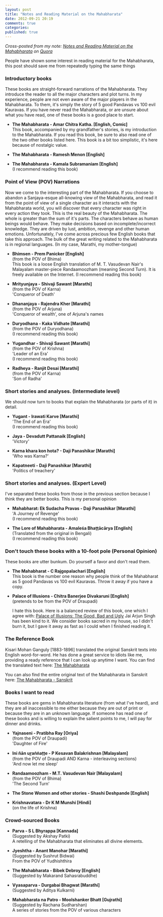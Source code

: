 ```yaml
---
layout: post
title: "Notes and Reading Material on the Mahabharata"
date: 2012-09-21 20:19
comments: true
categories:
published: true
---
```


_Cross-posted from my note: [Notes and Reading Material on the Mahabharata](http://www.quora.com/Vedang-Manerikar/The-Mahabharata/Notes-and-Reading-material-on-the-Mahabharata) on [Quora](http://quora.com)_


People have shown some interest in reading material for the Mahabharata, this post should save me from repeatedly typing the same things

### Introductory books

These books are straight-forward narrations of the Mahabharata. They introduce the reader to all the major characters and plot turns. In my experience, people are not even aware of the major players in the Mahabharata. To them, it's simply the story of 5 good Pandavas vs 100 evil Kauravas. If you have never read the Mahabharata, or are unsure about what you have read, one of these books is a good place to start.

*  **The Mahabharata - Amar Chitra Katha. [English, Comic]**  
   This book, accompanied by my grandfather's stories, is my
   introduction to the Mahabharata. If you read this book, be sure to
   also read one of the two other books listed here. This book is a
   bit too simplistic, it's here because of nostalgic value.

*  **The Mahabharata - Ramesh Menon [English]**  

*  **The Mahabharata - Kamala Subramaniam [English]**  
   (I recommend reading this book)

<!--more-->
### Point of View (POV) Narrations

Now we come to the interesting part of the Mahabharata. If you choose to abandon a Sanjaya-esque all-knowing view of the Mahabharata, and read it from the point of view of a single character as it interacts with the Mahabharata world, you will discover that every character was right in every action they took. This is the real beauty of the Mahabharata. The whole is greater than the sum of it's parts. The characters behave as human beings would behave. They make decisions based on incomplete/incorrect knowledge. They are driven by lust, ambition, revenge and other human emotions. Unfortunately, I've come across precious few English books that take this approach. The bulk of the great writing related to the Mahabharata is in regional languages. (In my case, Marathi, my mother-tongue)

*  **Bhimsen - Prem Panicker [English]**  
   (from the POV of Bhima)  
   This book is a loose English translation of M. T. Vasudevan Nair's
   Malayalam master-piece Randaamoozham (meaning Second Turn). It is
   freely available on the Internet.
   (I recommend reading this book)

*  **Mrityunjaya - Shivaji Sawant [Marathi]**  
   (from the POV of Karna)  
   'Conqueror of Death'  

*  **Dhananjaya - Rajendra Kher [Marathi]**  
   (from the POV of Arjuna)  
   'Conqueror of wealth', one of Arjuna's names  

*  **Duryodhana - Kaka Vidhate [Marathi]**  
   (from the POV of Duryodhana)  
   (I recommend reading this book)

*  **Yugandhar - Shivaji Sawant [Marathi]**  
   (from the POV of Krishna)  
   'Leader of an Era'  
   (I recommend reading this book)

*  **Radheya - Ranjit Desai [Marathi]**  
   (from the POV of Karna)  
   'Son of Radha'  


### Short stories and analyses. (Intermediate level)

We should now turn to books that explain the Mahabharata (or parts of it) in detail.

*  **Yugant - Irawati Karve [Marathi]**  
   'The End of an Era'  
   (I recommend reading this book)

*  **Jaya - Devadutt Pattanaik [English]**  
   'Victory'  

*  **Karna khara kon hota? - Daji Panashikar [Marathi]**  
   'Who was Karna?'  

*  **Kapatneeti - Daji Panashikar [Marathi]**  
   'Politics of treachery'  


### Short stories and analyses. (Expert Level)

I've separated these books from those in the previous section because I think they are better books. This is my personal opinion

*  **Mahabharat: Ek Sudacha Pravas - Daji Panashikar [Marathi]**  
   'A Journey of Revenge'  
   (I recommend reading this book)

*  **The Lore of Mahabharata - Amaleśa Bhaṭṭācārya [English]**  
   (Translated from the original in Bengali)  
   (I recommend reading this book)

### Don't touch these books with a 10-foot pole (Personal Opinion)

These books are utter bunkum. Do yourself a favor and don't read them.

*  **The Mahabharat - C Rajgopalachari [English]**  
   This book is the number one reason why people think of the
   Mahabharat as 5 good Pandavas vs 100 evil Kauravas. Throw it away
   if you have a copy.

*  **Palace of Illusions - Chitra Banerjee Divakaruni [English]**  
   (pretends to be from the POV of Draupadi)  

   I hate this book. Here is a balanced review of this book, one which
   I agree with: [Palace of Illusions: The Good, Bad and Ugly](http://jaiarjun.blogspot.in/2008/04/palace-of-illusions-good-bad-and.html)
   Jai Arjun Singh has been kind to it. We consider books
   sacred in my house, so I didn't burn it, but I gave it away as fast
   as I could when I finished reading it.


### The Reference Book

Kisari Mohan Ganguly [1883-1896] translated the original Sanskrit texts into English word-for-word. He has done a great service to idiots like me, providing a ready reference that I can look up anytime I want. You can find the translated text here:
[The Mahabharata](http://www.sacred-texts.com/hin/maha/mahatxt.zip)

You can also find the entire original text of the Mahabharata in Sanskrit here:
[The Mahabharata - Sanskrit](http://www.sacred-texts.com/hin/mbs/index.htm)


### Books I want to read

These books are gems in Mahabharata literature (from what I've heard), and they are all inaccessible to me either because they are out of print or because they are in an unknown language. If someone has read one of these books and is willing to explain the salient points to me, I will pay for dinner and drinks.

*  **Yajnaseni - Pratibha Ray [Oriya]**  
   (from the POV of Draupadi)  
   'Daughter of Fire'  

*  **Ini ñān ur̲aṅṅaṭṭe - P Kesavan Balakrishnan [Malayalam]**  
   (from the POV of Draupadi AND Karna - interleaving sections)  
   'And now let me sleep'  

*  **Randaamoozham - M.T. Vasudevan Nair [Malayalam]**  
   (from the POV of Bhima)    
   'The Second Turn'  

*  **The Stone Women and other stories - Shashi Deshpande [English]**  

*  **Krishnavatara - Dr K M Munshi [Hindi]**  
   (on the life of Krishna)

### Crowd-sourced Books

*  **Parva - S L Bhyrappa [Kannada]**  
   (Suggested by Akshay Patki)  
   A retelling of the Mahabharata that eliminates all divine elements.

* **Jyeshtha - Anant Manohar [Marathi]**  
  (Suggested by Sushrut Bidwai)  
  From the POV of Yudhishthira

* **The Mahabharata - Bibek Debroy [English]**  
  (Suggested by Makarand Sahasrabuddhe)  

* **Vyasaparva - Durgabai Bhagwat [Marathi]**  
  (Suggested by Aditya Kulkarni)  

* **Mahabharata na Patro - Moolshanker Bhatt [Gujrathi]**  
  (Suggested by Rachana Sudharshan)  
  A series of stories from the POV of various characters
